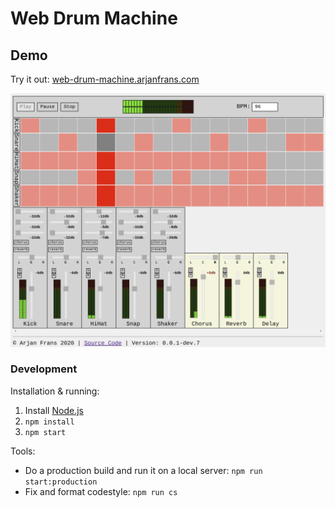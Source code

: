 # Web Drum Machine

## Demo
Try it out: [web-drum-machine.arjanfrans.com](https://web-drum-machine.arjanfrans.com/)

![Version 0.0.1-dev.7](./.github/media/version_0.0.1-dev.7.png)


### Development

Installation & running:

1. Install [Node.js](https://nodejs.org/)
2. `npm install`
3. `npm start`

Tools:
* Do a production build and run it on a local server: `npm run start:production`
* Fix and format codestyle: `npm run cs`
